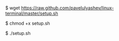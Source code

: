 $ wget https://raw.github.com/pavelulyashev/linux-terminal/master/setup.sh

$ chmod +x setup.sh

$ ./setup.sh
